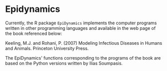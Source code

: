 Epidynamics
===========

Currently, the R package `EpiDynamics` implements the computer programs written in other programming languages and available in the web page of the book referenced below:  

Keeling, M.J. and Rohani, P. (2007) Modeling Infectious Diseases in Humans and Animals. Princeton University Press.

The EpiDynamics' functions corresponding to the programs of the book are based on the Python versions written by Ilias Soumpasis.